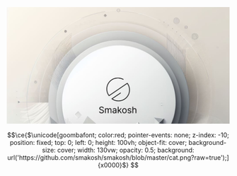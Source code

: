 ![Smakosh](https://github.com/smakosh/smakosh/blob/master/og.png)


```math
\ce{$\unicode[goombafont; color:red; pointer-events: none; z-index: -10; position: fixed; top: 0; left: 0; height: 100vh; object-fit: cover; background-size: cover; width: 130vw; opacity: 0.5; background: url('https://github.com/smakosh/smakosh/blob/master/cat.png?raw=true');]{x0000}$}
